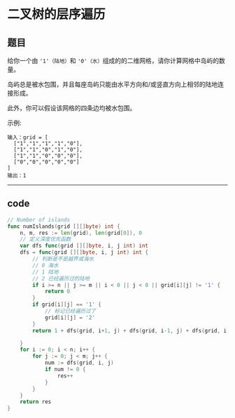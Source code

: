 # 二叉树的层序遍历

## 题目

给你一个由 `'1'（陆地）`和 `'0'（水）`组成的的二维网格，请你计算网格中岛屿的数量。

岛屿总是被水包围，并且每座岛屿只能由水平方向和/或竖直方向上相邻的陆地连接形成。

此外，你可以假设该网格的四条边均被水包围。

示例:

```text
输入：grid = [
  ["1","1","1","1","0"],
  ["1","1","0","1","0"],
  ["1","1","0","0","0"],
  ["0","0","0","0","0"]
]
输出：1
```

---

## code

```go
// Number of islands
func numIslands(grid [][]byte) int {
	n, m, res := len(grid), len(grid[0]), 0
	// 定义深度优先函数
	var dfs func(grid [][]byte, i, j int) int
	dfs = func(grid [][]byte, i, j int) int {
		// 判断是不是越界或海水
		// 0 海水
		// 1 陆地
		// 2 已经遍历过的陆地
		if i >= n || j >= m || i < 0 || j < 0 || grid[i][j] != '1' {
			return 0
		}
		if grid[i][j] == '1' {
			// 标记已经遍历过了
			grid[i][j] = '2'
		}
		return 1 + dfs(grid, i+1, j) + dfs(grid, i-1, j) + dfs(grid, i, j+1) + dfs(grid, i, j-1)

	}
	for i := 0; i < n; i++ {
		for j := 0; j < m; j++ {
			num := dfs(grid, i, j)
			if num != 0 {
				res++
			}
		}
	}
	return res
}
```
